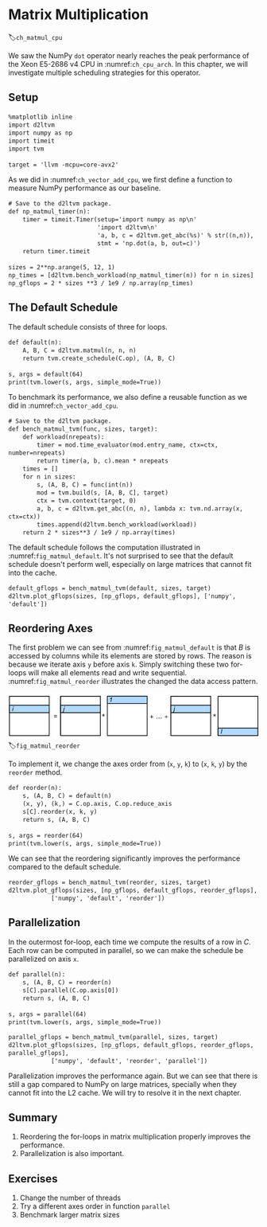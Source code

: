 # Matrix Multiplication
:label:`ch_matmul_cpu`

We saw the NumPy `dot` operator nearly reaches the peak performance of the Xeon E5-2686 v4 CPU in :numref:`ch_cpu_arch`. In this chapter, we will investigate multiple scheduling strategies for this operator.

## Setup

```{.python .input  n=1}
%matplotlib inline
import d2ltvm
import numpy as np
import timeit
import tvm

target = 'llvm -mcpu=core-avx2'
```

As we did in :numref:`ch_vector_add_cpu`, we first define a function to measure NumPy performance as our baseline.

```{.python .input  n=2}
# Save to the d2ltvm package.
def np_matmul_timer(n):
    timer = timeit.Timer(setup='import numpy as np\n'
                         'import d2ltvm\n'
                         'a, b, c = d2ltvm.get_abc(%s)' % str((n,n)),
                         stmt = 'np.dot(a, b, out=c)')
    return timer.timeit

sizes = 2**np.arange(5, 12, 1)
np_times = [d2ltvm.bench_workload(np_matmul_timer(n)) for n in sizes]
np_gflops = 2 * sizes **3 / 1e9 / np.array(np_times)
```

## The Default Schedule

The default schedule consists of three for loops.

```{.python .input  n=3}
def default(n):
    A, B, C = d2ltvm.matmul(n, n, n)
    return tvm.create_schedule(C.op), (A, B, C)

s, args = default(64)
print(tvm.lower(s, args, simple_mode=True))
```

To benchmark its performance, we also define a reusable function as we did in :numref:`ch_vector_add_cpu`.

```{.python .input  n=4}
# Save to the d2ltvm package.
def bench_matmul_tvm(func, sizes, target):
    def workload(nrepeats):
        timer = mod.time_evaluator(mod.entry_name, ctx=ctx, number=nrepeats)
        return timer(a, b, c).mean * nrepeats
    times = []
    for n in sizes:
        s, (A, B, C) = func(int(n))
        mod = tvm.build(s, [A, B, C], target)
        ctx = tvm.context(target, 0)
        a, b, c = d2ltvm.get_abc((n, n), lambda x: tvm.nd.array(x, ctx=ctx))
        times.append(d2ltvm.bench_workload(workload))
    return 2 * sizes**3 / 1e9 / np.array(times)
```

The default schedule follows the computation illustrated in :numref:`fig_matmul_default`.
It's not surprised to see that the default schedule doesn't perform well, especially on large matrices that cannot fit into the cache.

```{.python .input  n=5}
default_gflops = bench_matmul_tvm(default, sizes, target)
d2ltvm.plot_gflops(sizes, [np_gflops, default_gflops], ['numpy', 'default'])
```

## Reordering Axes

The first problem we can see from :numref:`fig_matmul_default` is that $B$ is accessed by columns while its elements are stored by rows. The reason is because we iterate axis `y` before axis `k`. Simply switching these two for-loops will make all elements read and write sequential. :numref:`fig_matmul_reorder` illustrates the changed the data access pattern.

![Reorder axes in matrix multiplication.](../img/matmul_reorder.svg)
:label:`fig_matmul_reorder`

To implement it, we change the axes order from (`x`, `y`, `k`) to (`x`, `k`, `y`) by the `reorder` method.

```{.python .input  n=6}
def reorder(n):
    s, (A, B, C) = default(n)
    (x, y), (k,) = C.op.axis, C.op.reduce_axis
    s[C].reorder(x, k, y)
    return s, (A, B, C)

s, args = reorder(64)
print(tvm.lower(s, args, simple_mode=True))
```

We can see that the reordering significantly improves the performance compared to the default schedule.

```{.python .input  n=7}
reorder_gflops = bench_matmul_tvm(reorder, sizes, target)
d2ltvm.plot_gflops(sizes, [np_gflops, default_gflops, reorder_gflops],
            ['numpy', 'default', 'reorder'])
```

## Parallelization

In the outermost for-loop, each time we compute the results of a row in $C$. Each row can be computed in parallel, so we can make the schedule be parallelized on axis `x`.

```{.python .input  n=8}
def parallel(n):
    s, (A, B, C) = reorder(n)
    s[C].parallel(C.op.axis[0])
    return s, (A, B, C)

s, args = parallel(64)
print(tvm.lower(s, args, simple_mode=True))
```

```{.python .input  n=9}
parallel_gflops = bench_matmul_tvm(parallel, sizes, target)
d2ltvm.plot_gflops(sizes, [np_gflops, default_gflops, reorder_gflops, parallel_gflops],
            ['numpy', 'default', 'reorder', 'parallel'])
```

Parallelization improves the performance again. But we can see that there is still a gap compared to NumPy on large matrices, specially when they cannot fit into the L2 cache. We will try to resolve it in the next chapter.

## Summary

1. Reordering the for-loops in matrix multiplication properly improves the performance.
1. Parallelization is also important.

## Exercises

1. Change the number of threads
1. Try a different axes order in function `parallel`
1. Benchmark larger matrix sizes
